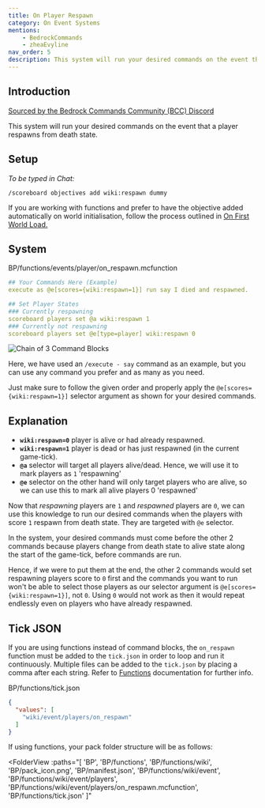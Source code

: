 ```yaml
---
title: On Player Respawn
category: On Event Systems
mentions:
    - BedrockCommands
    - zheaEvyline
nav_order: 5
description: This system will run your desired commands on the event that a player respawns from death state.
---
```


## Introduction

[Sourced by the Bedrock Commands Community (BCC) Discord](https://discord.gg/SYstTYx5G5)

This system will run your desired commands on the event that a player respawns from death state.

## Setup

*To be typed in Chat:*

`/scoreboard objectives add wiki:respawn dummy`

If you are working with functions and prefer to have the objective added automatically on world initialisation, follow the process outlined in [On First World Load.](/commands/on-first-world-load)

## System

<CodeHeader>BP/functions/events/player/on_respawn.mcfunction</CodeHeader>

```yaml
## Your Commands Here (Example)
execute as @e[scores={wiki:respawn=1}] run say I died and respawned.

## Set Player States
### Currently respawning
scoreboard players set @a wiki:respawn 1
### Currently not respawning
scoreboard players set @e[type=player] wiki:respawn 0
```
![Chain of 3 Command Blocks](/assets/images/commands/commandBlockChain/3.png)


Here, we have used an `/execute - say` command as an example, but you can use any command you prefer and as many as you need.

Just make sure to follow the given order and properly apply the ` @e[scores={wiki:respawn=1}] ` selector argument as shown for your desired commands.

## Explanation

- **` wiki:respawn=0 `** player is alive or had already respawned.
- **` wiki:respawn=1 `** player is dead or has just respawned (in the current game-tick).
- **` @a `** selector will target all players alive/dead. Hence, we will use it to mark players as `1` 'respawning'
- **` @e `** selector on the other hand will only target players who are alive, so we can use this to mark all alive players 0 'respawned'

Now that *respawning* players are `1` and *respawned* players are `0`, we can use this knowledge to run our desired commands when the players with score `1` respawn from death state. They are targeted with `@e` selector.

In the system, your desired commands must come before the other 2 commands because players change from death state to alive state along the start of the game-tick, before commands are run.

Hence, if we were to put them at the end, the other 2 commands would set respawning players score to `0` first and the commands you want to run won't be able to select those players as our selector argument is `@e[scores={wiki:respawn=1}]`, not `0`. Using `0` would not work as then it would repeat endlessly even on players who have already respawned.

## Tick JSON

If you are using functions instead of command blocks, the ` on_respawn ` function must be added to the ` tick.json ` in order to loop and run it continuously. Multiple files can be added to the ` tick.json ` by placing a comma after each string. Refer to [Functions](/commands/mcfunctions#tick-json) documentation for further info.

<CodeHeader>BP/functions/tick.json</CodeHeader>
```json
{
  "values": [
    "wiki/event/players/on_respawn"
  ]
}
```

If using functions, your pack folder structure will be as follows:

<FolderView
	:paths="[
    'BP',
    'BP/functions',
    'BP/functions/wiki',
    'BP/pack_icon.png',
    'BP/manifest.json',
    'BP/functions/wiki/event',
    'BP/functions/wiki/event/players',
    'BP/functions/wiki/event/players/on_respawn.mcfunction',
    'BP/functions/tick.json'
]"
></FolderView>
